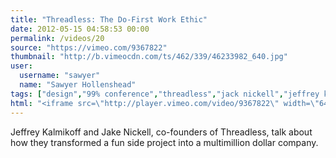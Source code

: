 ```yaml
---
title: "Threadless: The Do-First Work Ethic"
date: 2012-05-15 04:58:53 00:00
permalink: /videos/20
source: "https://vimeo.com/9367822"
thumbnail: "http://b.vimeocdn.com/ts/462/339/46233982_640.jpg"
user:
  username: "sawyer"
  name: "Sawyer Hollenshead"
tags: ["design","99% conference","threadless","jack nickell","jeffrey kalmikoff","startup"]
html: "<iframe src=\"http://player.vimeo.com/video/9367822\" width=\"640\" height=\"480\" frameborder=\"0\" webkitAllowFullScreen mozallowfullscreen allowFullScreen></iframe>"
---
```


Jeffrey Kalmikoff and Jake Nickell, co-founders of Threadless, talk about how they transformed a fun side project into a multimillion dollar company.